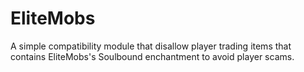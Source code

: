 # EliteMobs

A simple compatibility module that disallow player trading items that contains EliteMobs's Soulbound enchantment to avoid player scams.
